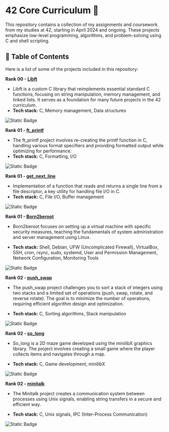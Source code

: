 # 42 Core Curriculum 🚀

This repository contains a collection of my assignments and coursework from my studies at 42, starting in April 2024 and ongoing. These projects emphasize low-level programming, algorithms, and problem-solving using C and shell scripting.

## 🔗 Table of Contents

Here is a list of some of the projects included in this repository:

**Rank 00 - [Libft](./rank00/libft)**
   - Libft is a custom C library that reimplements essential standard C functions, focusing on string manipulation, memory management, and linked lists. It serves as a foundation for many future projects in the 42 curriculum.
   - **Tech stack:** C, Memory management, Data structures

![Static Badge](https://img.shields.io/badge/moulinette-125%25-brightgreen?style=flat-square)
  
   
**Rank 01 - [ft_printf](./rank01/ft_printf)**
   - The ft_printf project involves re-creating the printf function in C, handling various format specifiers and providing formatted output while optimizing for performance.
   - **Tech stack:** C, Formatting, I/O
   
 ![Static Badge](https://img.shields.io/badge/moulinette-100%25-brightgreen?style=flat-square)


**Rank 01 - [get_next_line](./rank01/get_next_line)**
   - Implementation of a function that reads and returns a single line from a file descriptor, a key utility for handling file I/O in C.
   - **Tech stack:** C, File I/O, Buffer management
   
   ![Static Badge](https://img.shields.io/badge/moulinette-105%25-brightgreen?style=flat-square)


**Rank 01 - [Born2beroot](./rank01/Born2beroot)**
   - Born2beroot focuses on setting up a virtual machine with specific security measures, teaching the fundamentals of system administration and server management using Linux.

   - **Tech stack:** Shell, Debian, UFW (Uncomplicated Firewall), VirtualBox, SSH, cron, rsync, sudo, systemd, User and Permission Management, Network Configuration, Monitoring Tools

   ![Static Badge](https://img.shields.io/badge/moulinette-120%25-brightgreen?style=flat-square)


**Rank 02 - [push_swap](./rank02/push_swap)**
   - The push_swap project challenges you to sort a stack of integers using two stacks and a limited set of operations (push, swap, rotate, and reverse rotate). The goal is to minimize the number of operations, requiring efficient algorithm design and optimization.
     
   - **Tech stack:**  C, Sorting algorithms, Stack manipulation

   ![Static Badge](https://img.shields.io/badge/moulinette-pending-yellow?style=flat-square)

**Rank 02 - [so_long](./rank02/so_long)**
   - So_long is a 2D maze game developed using the minilibX graphics library. The project involves creating a small game where the player collects items and navigates through a map.

   - **Tech stack:**  C, Game development, minilibX

   ![Static Badge](https://img.shields.io/badge/moulinette-pending-yellow?style=flat-square)

**Rank 02 - [minitalk](./rank02/minitalk)**
   - The Minitalk project creates a communication system between processes using Unix signals, enabling string transfers in a secure and efficient way.

   - **Tech stack:** C, Unix signals, IPC (Inter-Process Communication)

  ![Static Badge](https://img.shields.io/badge/moulinette-125%25-brightgreen?style=flat-square)


